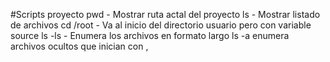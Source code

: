 #Scripts proyecto
pwd - Mostrar ruta actal del proyecto
ls - Mostrar listado de archivos
cd /root - Va al inicio del directorio usuario pero con variable source
ls -ls - Enumera los archivos en formato largo
ls -a enumera archivos ocultos que inician con ,
